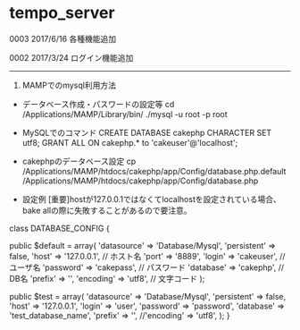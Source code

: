 # tempo_server
0003 2017/6/16 各種機能追加

0002 2017/3/24 ログイン機能追加


----------------------------------------------
1. MAMPでのmysql利用方法
* データベース作成・パスワードの設定等
cd /Applications/MAMP/Library/bin/
./mysql -u root -p
root

* MySQLでのコマンド
CREATE DATABASE cakephp CHARACTER SET utf8;
GRANT ALL ON cakephp.* to 'cakeuser'@'localhost';

* cakephpのデータベース設定
cp /Applications/MAMP/htdocs/cakephp/app/Config/database.php.default /Applications/MAMP/htdocs/cakephp/app/Config/database.php

* 設定例
[重要]hostが127.0.0.1ではなくてlocalhostを設定されている場合、bake allの際に失敗することがあるので要注意。

class DATABASE_CONFIG {

public $default = array(
'datasource' => 'Database/Mysql',
'persistent' => false,
'host' => '127.0.0.1',     // ホスト名
'port' => '8889',
'login' => 'cakeuser',     // ユーザ名
'password' => 'cakepass',  // パスワード
'database' => 'cakephp',   // DB名
'prefix' => '',
'encoding' => 'utf8',      // 文字コード
);

public $test = array(
'datasource' => 'Database/Mysql',
'persistent' => false,
'host' => '127.0.0.1',
'login' => 'user',
'password' => 'password',
'database' => 'test_database_name',
'prefix' => '',
//'encoding' => 'utf8',
);
}
